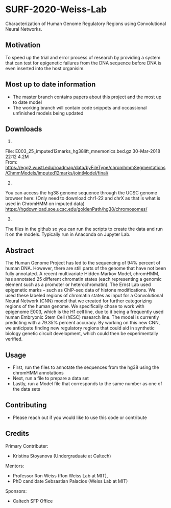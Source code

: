 # SURF-2020-Weiss-Lab

Characterization of Human Genome Regulatory Regions using Convolutional Neural Networks.

## Motivation
To speed up the trial and error process of research by providing a system that can test for epigenetic failures from the DNA sequence before DNA is even inserted into the host organisim. 

## Most up to date information
- The master branch contains papers about this project and the most up to date model
- The working branch will contain code snippets and occassional unfinished models being updated

## Downloads
1. 
File: E003_25_imputed12marks_hg38lift_mnemonics.bed.gz	30-Mar-2018 22:12	4.2M	 
From: https://egg2.wustl.edu/roadmap/data/byFileType/chromhmmSegmentations/ChmmModels/imputed12marks/jointModel/final/

2. 
You can access the hg38 genome sequence through the UCSC genome browser here:
(Only need to download chr1-22 and chrX as that is what is used in ChromHMM on imputed data)
https://hgdownload.soe.ucsc.edu/goldenPath/hg38/chromosomes/  

3. 
The files in the github so you can run the scripts to create the data and run it on the models. 
Typically run in Anaconda on Jupyter Lab.

## Abstract
The Human Genome Project has led to the sequencing of 94% percent of human DNA. However, there are still parts of the genome that have not been fully annotated. A recent multivariate Hidden Markov Model, chromHMM, has annotated 25 different chromatin states (each representing a genomic element such as a promoter or heterochromatin). The Ernst Lab used epigenetic marks – such as ChIP-seq data of histone modifications. We used these labeled regions of chromatin states as input for a Convolutional Neural Network (CNN) model that we created for further categorizing regions of the human genome. We specifically chose to work with epigenome E003, which is the H1 cell line, due to it being a frequently used human Embryonic Stem Cell (hESC) research line. The model is currently predicting with a 79.35% percent accuracy. By working on this new CNN, we anticipate finding new regulatory regions that could aid in synthetic biology genetic circuit development, which could then be experimentally verified. 

## Usage

- First, run the files to annotate the sequences from the hg38 using the chromHMM annotations
- Next, run a file to prepare a data set
- Lastly, run a Model file that corresponds to the same number as one of the data sets 

## Contributing
- Please reach out if you would like to use this code or contribute

## Credits
Primary Contributer:
- Kristina Stoyanova (Undergraduate at Caltech)

Mentors:
- Professor Ron Weiss (Ron Weiss Lab at MIT), 
- PhD candidate Sebsastian Palacios (Weiss Lab at MIT)

Sponsors: 
- Caltech SFP Office


